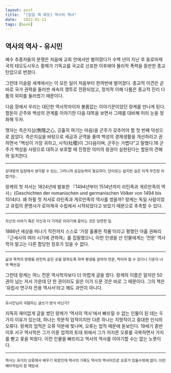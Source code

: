 ```yaml
---
layout: post
title:  "[일일 책 메모] 역사의 역사"
date:   2022-01-11
tags: [book]
---
```

## 역사의 역사 - 유시민  
예수 추종자들의 분쟁은 처음에 교회 안에서만 벌어졌다가 수백 년이 지난 후 동로마제국의 테오도시우스 황제가 기독교를 국교로 선포한 이후에야 물리적 폭력을 동반한 종교 탄압으로 번졌다.    
    
그런데 이슬람 세계에서는 이 모든 일이 처음부터 한꺼번에 벌어졌다. 종교적 이견은 곧바로 국가 권력을 둘러싼 세속의 쟁투로 전환되었고, 정치적 이해 다툼은 종교적 진리 다툼의 외피를 둘러썼기 때문이다.
   
다음 장에서 우리는 대단한 역사학자이자 볼품없는 이야기꾼이었던 랑케를 만나게 된다. 할둔이 군주와 백성의 관계를 이야기한 다음 대목을 보면서 그때를 대비해 미리 눈을 정화해 두자.   
   
맹자는 측은지심(惻隱之心, 긍휼히 여기는 마음)을 군주가 갖추어야 할 첫 번째 덕성으로 꼽았다. 측은지심을 바탕으로 세금과 군역을 줄여 백성의 경제생활을 개선하라고 권하면서 “백성이 가장 귀하고, 사직(社稷)이 그다음이며, 군주는 가볍다”고 말했다.16 군주가 백성을 사랑으로 대하고 보호할 때 진정한 의미의 왕권이 실현된다는 할둔의 견해와 일치한다.
<hr/>
<small>상대방의 입장에서 생각할 수 있는, 그러니까 공감능력이 필요하다. 단어로는 쉽지만 실은 이게 무진장 어렵거든..</small>   
   
랑케의 첫 저서는 1824년에 발표한 『1494년부터 1514년까지 라틴족과 게르만족의 역사』(Geschichten der romanischen und germanischen Völker von 1494 bis 1514)다. 왜 하필 첫 저서로 라틴족과 게르만족의 역사를 썼을까? 랑케는 독일 사람이었고 유럽의 문명사가 로마제국 수립에서 시작되었다고 보았기 때문으로 추측할 수 있다.   
<hr/>
<small>자신의 이야기 혹은 자신과 더 가까운 이야기에 끌리는 것은 당연한 일.</small>   
   
1886년 세상을 떠나기 직전까지 스스로 ‘가장 훌륭한 작품’이라고 평했던 아홉 권짜리 『근세사의 여러 시기에 관하여』를 집필했으니, 이런 인생을 산 인물에게는 ‘전문’ 역사학자 말고는 다른 합당한 칭호가 있을 수 없다.   
<hr/>
<small>삶과 목적의 방향을 완전히 같은 곳을 향하도록 하며 평생을 살아야 전문, 적이라 할 수 있다니 기준이 너무 빡씬걸</small>   
   
그런데 랑케는 여느 전문 역사학자보다 더 어렵게 글을 썼다. 랑케의 이름은 알지만 50권이 넘는 저서 가운데 단 한 권이라도 읽은 이가 드문 것은 바로 그 때문이다. 그의 책은 ‘유럽사 연구자 전용 역사서’라고 해도 과언이 아니다.   
<hr/>
<small>유시민님이 극혐하는 글쓰기 방식 아닌가?</small>   
   
지독히 재미없게 글을 썼던 랑케가 ‘역사의 역사’에서 빠뜨릴 수 없는 인물이 된 데는 두 가지 이유가 있는데, 하나는 학문적 업적이지만 다른 하나는 치명적이고 중대한 인식의 오류다. 랑케의 업적은 오류 덕분에 빛나며, 오류는 업적 때문에 돋보인다. 19세기 중반 이후 서구 역사학은 그가 이룬 업적의 토대 위에서 그가 저지른 오류를 극복하면서 가지를 뻗고 꽃을 피웠다. 이런 인물을 빠뜨리고 역사의 역사를 이야기할 수는 없는 노릇이다.   
<hr/>
<small>역사는 과거의 오류에서 배우기 위함인데 역사의 기록도 역사의 역사이므로 오류가 있을수밖에 없다. 이런 메타적임이 참 재밌네.</small>   